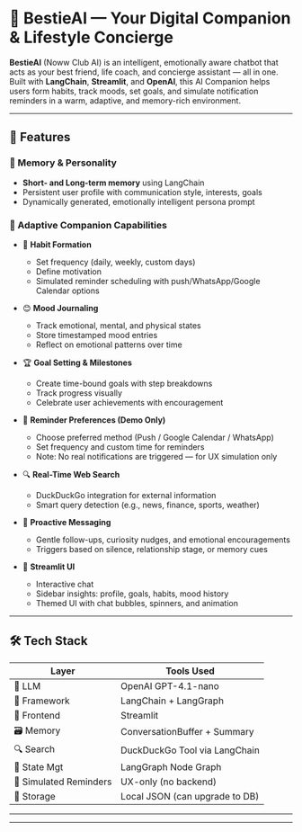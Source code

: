 # 🤖 BestieAI — Your Digital Companion & Lifestyle Concierge

**BestieAI** (Noww Club AI) is an intelligent, emotionally aware chatbot that acts as your best friend, life coach, and concierge assistant — all in one. Built with **LangChain**, **Streamlit**, and **OpenAI**, this AI Companion helps users form habits, track moods, set goals, and simulate notification reminders in a warm, adaptive, and memory-rich environment.


---

## 🌟 Features

### 🧠 Memory & Personality
- **Short- and Long-term memory** using LangChain
- Persistent user profile with communication style, interests, goals
- Dynamically generated, emotionally intelligent persona prompt

### 🧭 Adaptive Companion Capabilities
- 🎯 **Habit Formation**
  - Set frequency (daily, weekly, custom days)
  - Define motivation
  - Simulated reminder scheduling with push/WhatsApp/Google Calendar options

- 😊 **Mood Journaling**
  - Track emotional, mental, and physical states
  - Store timestamped mood entries
  - Reflect on emotional patterns over time

- 🏆 **Goal Setting & Milestones**
  - Create time-bound goals with step breakdowns
  - Track progress visually
  - Celebrate user achievements with encouragement

- 🔔 **Reminder Preferences (Demo Only)**
  - Choose preferred method (Push / Google Calendar / WhatsApp)
  - Set frequency and custom time for reminders
  - Note: No real notifications are triggered — for UX simulation only

- 🔍 **Real-Time Web Search**
  - DuckDuckGo integration for external information
  - Smart query detection (e.g., news, finance, sports, weather)

- 💬 **Proactive Messaging**
  - Gentle follow-ups, curiosity nudges, and emotional encouragements
  - Triggers based on silence, relationship stage, or memory cues

- 🧠 **Streamlit UI**
  - Interactive chat
  - Sidebar insights: profile, goals, habits, mood history
  - Themed UI with chat bubbles, spinners, and animation

---

## 🛠️ Tech Stack

| Layer         | Tools Used                     |
|---------------|-------------------------------|
| 🧠 LLM        | OpenAI GPT-4.1-nano            |
| 💬 Framework  | LangChain + LangGraph          |
| 🎨 Frontend   | Streamlit                      |
| 🗃️ Memory     | ConversationBuffer + Summary   |
| 🔍 Search     | DuckDuckGo Tool via LangChain  |
| 🔁 State Mgt  | LangGraph Node Graph           |
| 🔔 Simulated Reminders | UX-only (no backend) |
| 🧾 Storage    | Local JSON (can upgrade to DB) |

---



---


